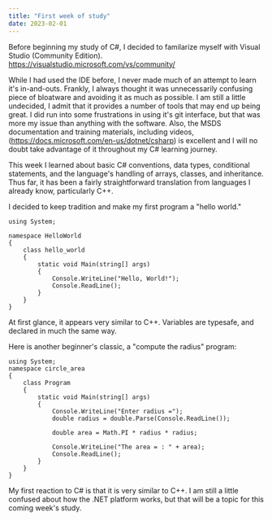 ```yaml
---
title: "First week of study"
date: 2023-02-01
---
```


Before beginning my study of C#, I decided to familarize myself with Visual Studio (Community Edition). https://visualstudio.microsoft.com/vs/community/

While I had used the IDE before, I never made much of an attempt to learn it's in-and-outs. Frankly, I always thought it was unnecessarily confusing piece of bloatware and avoiding it as much as possible. I am still a little undecided, I admit that it provides a number of tools that may end up being great. I did run into some frustrations in using it's git interface, but that was more my issue than anything with the software. Also, the MSDS documentation and training materials, including videos, (https://docs.microsoft.com/en-us/dotnet/csharp) is excellent and I will no doubt take advantage of it throughout my C# learning journey.

This week I learned about basic C# conventions, data types, conditional statements, and the language's handling of arrays, classes, and inheritance. Thus far, it has been a fairly straightforward translation from languages I already know, particularly C++. 

I decided to keep tradition and make my first program a "hello world." 

```
using System;

namespace HelloWorld
{
    class hello_world
    {
        static void Main(string[] args)
        {
            Console.WriteLine("Hello, World!");
            Console.ReadLine();
        }
    }
}
```

At first glance, it appears very similar to C++. Variables are typesafe, and declared in much the same way.


Here is another beginner's classic, a "compute the radius" program:

```
using System;
namespace circle_area
{
    class Program
    {
        static void Main(string[] args)
        {
            Console.WriteLine("Enter radius =");
            double radius = double.Parse(Console.ReadLine());

            double area = Math.PI * radius * radius;

            Console.WriteLine("The area = : " + area);
            Console.ReadLine();
        }
    }
}
```

My first reaction to C# is that it is very similar to C++.  I am still a little confused about how the .NET platform works, but that will be a topic for this coming week's study.
